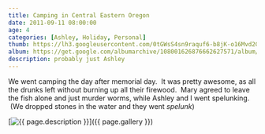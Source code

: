 ```yaml
---
title: Camping in Central Eastern Oregon
date: 2011-09-11 08:00:00
age: 4
categories: [Ashley, Holiday, Personal]
thumb: https://lh3.googleusercontent.com/0tGWsS4sn9raquf6-b8jK-o16Mvd2GOmgxwn1yOAj93FMM2_UhV9o9mjn47PKtvVwdSBxtSlHWzpjt-uLT1F5b4EXnj-JcjeKYq4MG85zMg=w293-h220
album: https://get.google.com/albumarchive/108001626876662627571/album/AF1QipPkfp_H619FqnyfUCEo7DCJFz6EDW2XJQaK-dpV?source=pwa&authKey=CJ6QrYqKuMbStAE
description: probably just Ashley
---
```

We went camping the day after memorial day.  It was pretty awesome, as all the drunks left without burning up all their firewood.  Mary agreed to leave the fish alone and just murder worms, while Ashley and I went spelunking.  (We dropped stones in the water and they went <em>spelunk</em>)

[<img src="{{ page.thumb }}" alt="{{ page.description }}" class="wyseguys-album"/>]({{ page.gallery }})